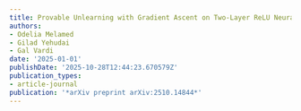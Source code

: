 ```yaml
---
title: Provable Unlearning with Gradient Ascent on Two-Layer ReLU Neural Networks
authors:
- Odelia Melamed
- Gilad Yehudai
- Gal Vardi
date: '2025-01-01'
publishDate: '2025-10-28T12:44:23.670579Z'
publication_types:
- article-journal
publication: '*arXiv preprint arXiv:2510.14844*'
---
```

